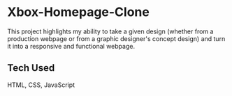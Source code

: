 # Xbox-Homepage-Clone
This project highlights my ability to take a given design (whether from a production webpage or from a graphic designer's concept design) and turn it into a responsive and functional webpage.

## Tech Used
HTML, CSS, JavaScript
